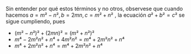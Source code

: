 Sin entender por qué estos términos y no otros, observese que cuando hacemos $a = m²-n², b=2mn, c=m²+n²$ , la ecuación $a² + b² = c²$ se sigue cumpliendo, pues
- $(m²-n²)² + (2mn)² = (m²+n²)²$
- $m⁴-2m²n²+n⁴ + 4m²n² = m⁴+2m²n²+n⁴$
- $m⁴+2m²n²+n⁴= m⁴+2m²n²+n⁴$
